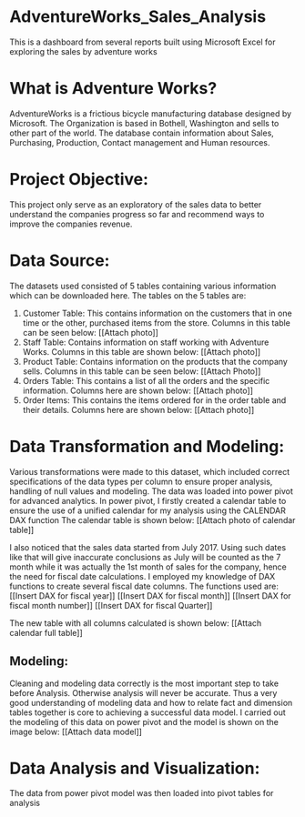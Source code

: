 # AdventureWorks_Sales_Analysis
This is a dashboard from several reports built using Microsoft Excel for exploring the sales by adventure works

# What is Adventure Works?
AdventureWorks is a frictious bicycle manufacturing database designed by Microsoft. The Organization is based in Bothell, Washington and sells to other part of the world. The database contain information about Sales, Purchasing, Production, Contact management and Human resources.

# Project Objective:
This project only serve as an exploratory of the sales data to better understand the companies progress so far and recommend ways to improve the companies revenue.

# Data Source: 
The datasets used consisted of 5 tables containing various information which can be downloaded here. 
The tables on the 5 tables are:
1. Customer Table: This contains information on the customers that in one time or the other, purchased items from the store. Columns in this table can be seen below:
[[Attach photo]]
2. Staff Table: Contains information on staff working with Adventure Works. Columns in this table are shown below:
[[Attach photo]]
3. Product Table: Contains information on the products that the company sells. Columns in this table can be seen below:
[[Attach Photo]]
4. Orders Table: This contains a list of all the orders and the specific information. Columns here are shown below:
[[Attach photo]]
5. Order Items: This contains the items ordered for in the order table and their details. Columns here are shown below: 
[[Attach photo]]

# Data Transformation and Modeling:
Various transformations were made to this dataset, which included correct specifications of the data types per column to ensure proper analysis, handling of null values and modeling.
The data was loaded into power pivot for advanced analytics. In power pivot, I firstly created a calendar table to ensure the use of a unified calendar for my analysis using the CALENDAR DAX function  The calendar table is shown below:
[[Attach photo of calendar table]]

I also noticed that the sales data started from July 2017. Using such dates like that will give inaccurate conclusions as July will be counted as the 7 month while it was actually the 1st month of sales for the company, hence the need for fiscal date calculations.
I employed my knowledge of DAX functions to create several fiscal date columns. The functions used are: 
[[Insert DAX for fiscal year]]
[[Insert DAX for fiscal month]]
[[Insert DAX for fiscal month number]]
[[Insert DAX for fiscal Quarter]]

The new table with all columns calculated is shown below:
[[Attach calendar full table]]

## Modeling:
Cleaning and modeling data correctly is the most important step to take before Analysis. Otherwise analysis will never be accurate. Thus a very good understanding of modeling data and how to relate fact and dimension tables together is core to achieving a successful data model. 
I carried out the modeling of this data on power pivot and the model is shown on the image below:
[[Attach data model]]

# Data Analysis and Visualization:
The data from power pivot model was then loaded into pivot tables for analysis 

